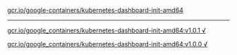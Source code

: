 [gcr.io/google-containers/kubernetes-dashboard-init-amd64](https://hub.docker.com/r/anjia0532/kubernetes-dashboard-init-amd64/tags/) 

----
[gcr.io/google_containers/kubernetes-dashboard-init-amd64:v1.0.1 √](https://hub.docker.com/r/anjia0532/kubernetes-dashboard-init-amd64/tags/)

[gcr.io/google_containers/kubernetes-dashboard-init-amd64:v1.0.0 √](https://hub.docker.com/r/anjia0532/kubernetes-dashboard-init-amd64/tags/)

